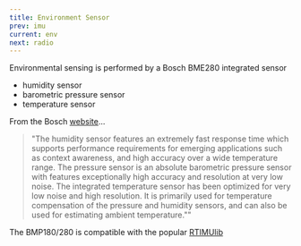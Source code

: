 ```yaml
---
title: Environment Sensor
prev: imu
current: env
next: radio
---
```


Environmental sensing is performed by a Bosch BME280 integrated sensor

* humidity sensor
* barometric pressure sensor
* temperature sensor
  

From the Bosch [website](http://www.bosch-sensortec.com/de/homepage/products_3/environmental_sensors_1/bme280/bme280_1)...

> "The humidity sensor features an extremely fast response time which supports performance requirements for emerging applications such as context awareness, and high accuracy over a wide temperature range. The pressure sensor is an absolute barometric pressure sensor with features exceptionally high accuracy and resolution at very low noise. The integrated temperature sensor has been optimized for very low noise and high resolution. It is primarily used for temperature compensation of the pressure and humidity sensors, and can also be used for estimating ambient temperature.""

 The BMP180/280 is compatible with the popular [RTIMUlib](https://github.com/richards-tech/RTIMULib-Arduino)